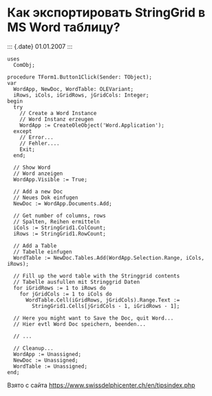 Как экспортировать StringGrid в MS Word таблицу?
================================================

::: {.date}
01.01.2007
:::

    uses 
      ComObj; 
     
    procedure TForm1.Button1Click(Sender: TObject); 
    var 
      WordApp, NewDoc, WordTable: OLEVariant; 
      iRows, iCols, iGridRows, jGridCols: Integer; 
    begin 
      try 
        // Create a Word Instance 
        // Word Instanz erzeugen 
        WordApp := CreateOleObject('Word.Application'); 
      except 
        // Error... 
        // Fehler.... 
        Exit; 
      end; 
     
      // Show Word 
      // Word anzeigen 
      WordApp.Visible := True; 
     
      // Add a new Doc 
      // Neues Dok einfugen 
      NewDoc := WordApp.Documents.Add; 
     
      // Get number of columns, rows 
      // Spalten, Reihen ermitteln 
      iCols := StringGrid1.ColCount; 
      iRows := StringGrid1.RowCount; 
     
      // Add a Table 
      // Tabelle einfugen 
      WordTable := NewDoc.Tables.Add(WordApp.Selection.Range, iCols, iRows); 
     
      // Fill up the word table with the Stringgrid contents 
      // Tabelle ausfullen mit Stringgrid Daten 
      for iGridRows := 1 to iRows do 
        for jGridCols := 1 to iCols do 
          WordTable.Cell(iGridRows, jGridCols).Range.Text := 
            StringGrid1.Cells[jGridCols - 1, iGridRows - 1]; 
     
      // Here you might want to Save the Doc, quit Word... 
      // Hier evtl Word Doc speichern, beenden... 
     
      // ... 
     
      // Cleanup... 
      WordApp := Unassigned; 
      NewDoc := Unassigned; 
      WordTable := Unassigned; 
    end; 

Взято с сайта <https://www.swissdelphicenter.ch/en/tipsindex.php>
